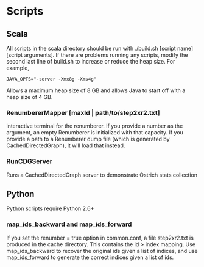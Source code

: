 Scripts
=======

Scala
-----
All scripts in the scala directory should be run with ./build.sh [script name] [script arguments].
If there are problems running any scripts, modify the second last line of build.sh to increase or
reduce the heap size. For example,

    JAVA_OPTS="-server -Xmx8g -Xms4g"

Allows a maximum heap size of 8 GB and allows Java to start off with a heap size of 4 GB.

### RenumbererMapper [maxId | path/to/step2xr2.txt]

interactive terminal for the renumberer. If you provide a number as the argument, an empty
Renumberer is initialized with that capacity. If you provide a path to a Renumberer dump file
(which is generated by CachedDirectedGraph), it will load that instead.

### RunCDGServer

Runs a CachedDirectedGraph server to demonstrate Ostrich stats collection


Python
------
Python scripts require Python 2.6+

### map_ids_backward and map_ids_forward

If you set the renumber = true option in common.conf, a file step2xr2.txt
is produced in the cache directory. This contains the id > index mapping.
Use map_ids_backward to recover the original ids given a list of indices,
and use map_ids_forward to generate the correct indices given a list of ids.